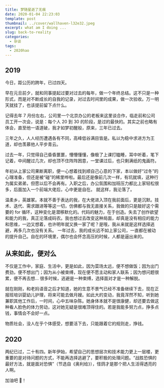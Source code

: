 ```yaml
---
title: 梦随星逝了无痕
date: 2020-01-04 22:23:03
template: post
thumbnail: ../cover/wallhaven-l32e32.jpeg
excerpt: what am I doing ...
slug: back-to-reality
categories:
  - 杂谈
tags:
  - 2020hao
---
```


## 2019

今日，距公历的跨年，已过四天。

早在元旦前夕，就和同事提起过要对过去的每年，做一个年终总结。这不只是一种形式，而是对不断成长的自我的记录，对过去时间里的成果，做一次验收。万一明天就挂了，也该提前留下点什么。

记得去年 7 月份左右，公司里一个北京办公的老板来这里谈合作，临走前和公司员工开一次会，说是：每个人 20 到 30 的阶段，是过的最快的。其实之前也略有体会，直至他一语道破，我才如梦初醒般，原来，三年已过去。

三年之久，人人经历遭遇各有不同，高峰低谷满目皆是。私以为稳中求进方为王道，却也羡慕他人平步青云。

过去一年，只觉得自己昏昏噩噩，懵懵懂懂，像极了上课打瞌睡，耳中听着，笔下记着，中间醒过几次，却也顶不住阵阵困意，一堂课过后，也只剩满纸的鬼画符。

年初从上家公司果断离职，便一心想着找到顺自己心意的下家，本以做好“过冬”的心理准备，但还是被“碰”的稀里哗啦。最后还是像前几次一样，有坑就填，这种行为属实弟弟，但愿以后不会再有。入职之后，办公氛围和加班压力都比上家轻松很多，后面加入一个前端大佬后，心中更是自在。
就这样，我沦落了。

温柔乡，英雄冢。本就不善于表达的我，在大佬进入顶在我前面后，更是沉默。技术、迭代、需求跟进等等这一切，仿佛都与我无直接关系，我做的只是敲好这个需要的 for 循环，这种变化是潜移默化的。代码的魅力，在于创造。失去了创作欲望和能力的我，真正沦落成码农。我也想过去改变这种局面，却真是没有相应的能力和思维，一边又想着，也许明年就又换一家了呢？是哦，我从来就是这样选择逃避，再多几次也没有关系。
一年过去，我的成长远不如上家公司，一直都在被动的提升自己。自在的环境里，偶尔也会怀念高压的时候，人都是逼出来的。

## 从来如此，便对么

不仅是工作中，家庭、生活中，更是如此，因为菜场太远，便不想做饭；因为出门费劲，便不想出门；因为从小被束缚，现在便不愿主动和家人联系；因为想问题很累，便不再去想...
很多时候，逃避是一种束缚，选择面对才是一种解脱。

就在刚刚，和老妈语音之后才知道，她的生意不景气已经不准备继续下去，现在正报班培训婴幼儿护理，将来可能去做月嫂。如此大的变动，我竟浑然不知，听到她兼职其他工作后，一时间，心中五味杂陈。她身体本就不是很康健，却还要去做这种看人脸色的体力劳动，这对她无疑是很难顶得住的。若是我能多努力点，挣多点钱，事情会不会好一点。

物质社会，没人在乎个体感受，想要活下去，只能跟着它的规则走，挣钱。

## 2020

两纪已过，二十有四。新年伊始，希望自己的思想层次和技术能力更上一层楼，更重要的是对待问题的方式，不能再选择逃避了，要积极的处理问题。“战胜恐惧的最好方法，就是面对恐惧”（节选自《奥利给》），怪鸽才是那个把人生活得透亮的人啊。

加油吧 💪！
